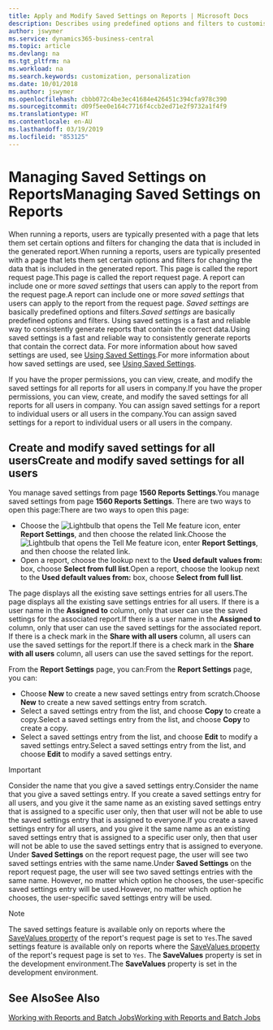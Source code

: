 ```yaml
---
title: Apply and Modify Saved Settings on Reports | Microsoft Docs
description: Describes using predefined options and filters to customise a report, and to generate the correct data.
author: jswymer
ms.service: dynamics365-business-central
ms.topic: article
ms.devlang: na
ms.tgt_pltfrm: na
ms.workload: na
ms.search.keywords: customization, personalization
ms.date: 10/01/2018
ms.author: jswymer
ms.openlocfilehash: cbbb072c4be3ec41684e426451c394cfa978c390
ms.sourcegitcommit: d09f5ee0e164c7716f4ccb2ed71e2f9732a1f4f9
ms.translationtype: HT
ms.contentlocale: en-AU
ms.lasthandoff: 03/19/2019
ms.locfileid: "853125"
---
```

# <a name="managing-saved-settings-on-reports"></a><span data-ttu-id="5c6a1-103">Managing Saved Settings on Reports</span><span class="sxs-lookup"><span data-stu-id="5c6a1-103">Managing Saved Settings on Reports</span></span>
<span data-ttu-id="5c6a1-104">When running a reports, users are typically presented with a page that lets them set certain options and filters for changing the data that is included in the generated report.</span><span class="sxs-lookup"><span data-stu-id="5c6a1-104">When running a reports, users are typically presented with a page that lets them set certain options and filters for changing the data that is included in the generated report.</span></span> <span data-ttu-id="5c6a1-105">This page is called the report request page.</span><span class="sxs-lookup"><span data-stu-id="5c6a1-105">This page is called the report request page.</span></span> <span data-ttu-id="5c6a1-106">A report can include one or more *saved settings* that users can apply to the report from the request page.</span><span class="sxs-lookup"><span data-stu-id="5c6a1-106">A report can include one or more *saved settings* that users can apply to the report from the request page.</span></span> <span data-ttu-id="5c6a1-107">*Saved settings* are basically predefined options and filters.</span><span class="sxs-lookup"><span data-stu-id="5c6a1-107">*Saved settings* are basically predefined options and filters.</span></span> <span data-ttu-id="5c6a1-108">Using saved settings is a fast and reliable way to consistently generate reports that contain the correct data.</span><span class="sxs-lookup"><span data-stu-id="5c6a1-108">Using saved settings is a fast and reliable way to consistently generate reports that contain the correct data.</span></span> <span data-ttu-id="5c6a1-109">For more information about how saved settings are used, see [Using Saved Settings](ui-work-report.md#SavedSettings).</span><span class="sxs-lookup"><span data-stu-id="5c6a1-109">For more information about how saved settings are used, see [Using Saved Settings](ui-work-report.md#SavedSettings).</span></span>

<span data-ttu-id="5c6a1-110">If you have the proper permissions, you can view, create, and modify the saved settings for all reports for all users in company.</span><span class="sxs-lookup"><span data-stu-id="5c6a1-110">If you have the proper permissions, you can view, create, and modify the saved settings for all reports for all users in company.</span></span> <span data-ttu-id="5c6a1-111">You can assign saved settings for a report to individual users or all users in the company.</span><span class="sxs-lookup"><span data-stu-id="5c6a1-111">You can assign saved settings for a report to individual users or all users in the company.</span></span>

<!--
## Apply saved settings to a report
1. Open the report.

   The report request page appears.    
2. In the **Saved Settings** section of the page, set the **Name** field  to the saved settings that you want to use.

   The **Saved Settings** section only appears if the report has been run before or if there are existing saved settings entries. The saved settings entry called **Last used options and filters** is always available. These settings are the option and filter values that were used the last time you ran the report.

-->

## <a name="create-and-modify-saved-settings-for-all-users"></a><span data-ttu-id="5c6a1-112">Create and modify saved settings for all users</span><span class="sxs-lookup"><span data-stu-id="5c6a1-112">Create and modify saved settings for all users</span></span>
<span data-ttu-id="5c6a1-113">You manage saved settings from page **1560 Reports Settings**.</span><span class="sxs-lookup"><span data-stu-id="5c6a1-113">You manage saved settings from page **1560 Reports Settings**.</span></span> <span data-ttu-id="5c6a1-114">There are two ways to open this page:</span><span class="sxs-lookup"><span data-stu-id="5c6a1-114">There are two ways to open this page:</span></span>
-   <span data-ttu-id="5c6a1-115">Choose the ![Lightbulb that opens the Tell Me feature](media/ui-search/search_small.png "Tell me what you want to do") icon, enter **Report Settings**, and then choose the related link.</span><span class="sxs-lookup"><span data-stu-id="5c6a1-115">Choose the ![Lightbulb that opens the Tell Me feature](media/ui-search/search_small.png "Tell me what you want to do") icon, enter **Report Settings**, and then choose the related link.</span></span>
-   <span data-ttu-id="5c6a1-116">Open a report, choose the lookup next to the **Used default values from:** box, choose **Select from full list**.</span><span class="sxs-lookup"><span data-stu-id="5c6a1-116">Open a report, choose the lookup next to the **Used default values from:** box, choose **Select from full list**.</span></span>

<span data-ttu-id="5c6a1-117">The page displays all the existing save settings entries for all users.</span><span class="sxs-lookup"><span data-stu-id="5c6a1-117">The page displays all the existing save settings entries for all users.</span></span> <span data-ttu-id="5c6a1-118">If there is a user name in the **Assigned to** column, only that user can use the saved settings for the associated report.</span><span class="sxs-lookup"><span data-stu-id="5c6a1-118">If there is a user name in the **Assigned to** column, only that user can use the saved settings for the associated report.</span></span> <span data-ttu-id="5c6a1-119">If there is a check mark in the **Share with all users** column, all users can use the saved settings for the report.</span><span class="sxs-lookup"><span data-stu-id="5c6a1-119">If there is a check mark in the **Share with all users** column, all users can use the saved settings for the report.</span></span>

<span data-ttu-id="5c6a1-120">From the **Report Settings** page, you can:</span><span class="sxs-lookup"><span data-stu-id="5c6a1-120">From the **Report Settings** page, you can:</span></span>
-   <span data-ttu-id="5c6a1-121">Choose **New** to create a new saved settings entry from scratch.</span><span class="sxs-lookup"><span data-stu-id="5c6a1-121">Choose **New** to create a new saved settings entry from scratch.</span></span>
-   <span data-ttu-id="5c6a1-122">Select a saved settings entry from the list, and choose **Copy** to create a copy.</span><span class="sxs-lookup"><span data-stu-id="5c6a1-122">Select a saved settings entry from the list, and choose **Copy** to create a copy.</span></span>
-   <span data-ttu-id="5c6a1-123">Select a saved settings entry from the list, and choose **Edit** to modify a saved settings entry.</span><span class="sxs-lookup"><span data-stu-id="5c6a1-123">Select a saved settings entry from the list, and choose **Edit** to modify a saved settings entry.</span></span>


> [!Important]
> <span data-ttu-id="5c6a1-124">Consider the name that you give a saved settings entry.</span><span class="sxs-lookup"><span data-stu-id="5c6a1-124">Consider the name that you give a saved settings entry.</span></span> <span data-ttu-id="5c6a1-125">If you create a saved settings entry for all users, and you give it the same name as an existing saved settings entry that is assigned to a specific user only, then that user will not be able to use the saved settings entry that is assigned to everyone.</span><span class="sxs-lookup"><span data-stu-id="5c6a1-125">If you create a saved settings entry for all users, and you give it the same name as an existing saved settings entry that is assigned to a specific user only, then that user will not be able to use the saved settings entry that is assigned to everyone.</span></span>  <span data-ttu-id="5c6a1-126">Under **Saved Settings** on the report request page, the user will see two saved settings entries with the same name.</span><span class="sxs-lookup"><span data-stu-id="5c6a1-126">Under **Saved Settings** on the report request page, the user will see two saved settings entries with the same name.</span></span> <span data-ttu-id="5c6a1-127">However, no matter which option he chooses, the user-specific saved settings entry will be used.</span><span class="sxs-lookup"><span data-stu-id="5c6a1-127">However, no matter which option he chooses, the user-specific saved settings entry will be used.</span></span>

> [!NOTE]
> <span data-ttu-id="5c6a1-128">The saved settings feature is available only on reports where the [SaveValues property](https://docs.microsoft.com/en-us/dynamics-nav/savevalues-property) of the report's request page is set to `Yes`.</span><span class="sxs-lookup"><span data-stu-id="5c6a1-128">The saved settings feature is available only on reports where the [SaveValues property](https://docs.microsoft.com/en-us/dynamics-nav/savevalues-property) of the report's request page is set to `Yes`.</span></span> <span data-ttu-id="5c6a1-129">The **SaveValues** property is set in the development environment.</span><span class="sxs-lookup"><span data-stu-id="5c6a1-129">The **SaveValues** property is set in the development environment.</span></span>  

## <a name="see-also"></a><span data-ttu-id="5c6a1-130">See Also</span><span class="sxs-lookup"><span data-stu-id="5c6a1-130">See Also</span></span>
[<span data-ttu-id="5c6a1-131">Working with Reports and Batch Jobs</span><span class="sxs-lookup"><span data-stu-id="5c6a1-131">Working with Reports and Batch Jobs</span></span>](ui-work-report.md)  
